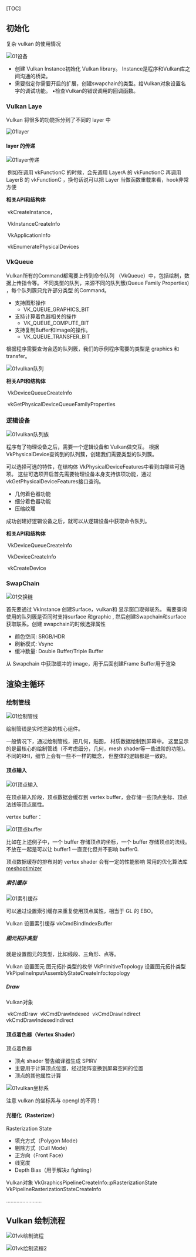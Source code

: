 [TOC]



## 初始化

复杂 vulkan 的使用情况

![01设备](./markdownimage/01设备.png)

- 创建 Vulkan Instance初始化 Vulkan library。 Instance是程序和Vulkan库之间沟通的桥梁。
- 需要指定你需要开启的扩展，创建swapchain的类型。给Vulkan对象设置名字的调试功能。 •检查Vulkan的错误调用的回调函数。 

### Vulkan Laye

Vulkan 将很多的功能拆分到了不同的 layer 中 

![01layer](./markdownimage/01layer.png)

#### layer 的传递

![01layer传递](./markdownimage/01layer传递.png)

​		例如在调用 vkFunctionC 的时候，会先调用 LayerA 的 vkFunctionC 再调用 LayerB 的 vkFunctionC ，换句话说可以把 Layer 当做函数重载来看，hook非常方便

**相关API和结构体** 

​	vkCreateInstance， 

​	VkInstanceCreateInfo 

​	VkApplicationInfo 

​	 vkEnumeratePhysicalDevices 

### VkQueue

Vulkan所有的Command都需要上传到命令队列 （VkQueue）中，包括绘制，数据上传指令等。 不同类型的队列，来源不同的队列簇(Queue  Family Properties) ，每个队列簇只允许部分类型 的Command。 

- 支持图形操作 
  - VK_QUEUE_GRAPHICS_BIT
- 支持计算着色器相关的操作 
  - VK_QUEUE_COMPUTE_BIT 
- 支持复制Buffer和Image的操作。 
  - VK_QUEUE_TRANSFER_BIT 

根据程序需要查询合适的队列簇，我们的示例程序需要的类型是 graphics 和 transfer。

![01vulkan队列](./markdownimage/01vulkan队列.png)

 **相关API和结构体** 

​	VkDeviceQueueCreateInfo 

​	vkGetPhysicalDeviceQueueFamilyProperties 



### 逻辑设备

![01vulkan队列族](./markdownimage/01vulkan队列族.png)

程序有了物理设备之后，需要一个逻辑设备和 Vulkan做交互。 根据VkPhysicalDevice查询到的队列簇，创建我们需要类型的队列簇。 

可以选择可选的特性，在结构体 VkPhysicalDeviceFeatures中看到由哪些可选项。 这些可选项开启首先需要物理设备本身支持该项功能，通过vkGetPhysicalDeviceFeatures接口查询。

- 几何着色器功能 
- 细分着色器功能 
- 压缩纹理 

成功创建好逻辑设备之后，就可以从逻辑设备中获取命令队列。 

**相关API和结构体** 

​	VkDeviceQueueCreateInfo 

​	VkDeviceCreateInfo 

​	vkCreateDevice



### SwapChain

![01交换链](./markdownimage/01交换链.png)

首先要通过 VkInstance 创建Surface，vulkan和 显示窗口取得联系。  需要查询使用的队列簇是否同时支持surface 和graphic , 然后创建Swapchain和surface获取联系。创建 swapchain的时候选择属性

- 颜色空间: SRGB/HDR 
- 刷新模式: Vsync
- 缓冲数量: Double Buffer/Triple Buffer

从 Swapchain 中获取缓冲的 image，用于后面创建Frame Buffer用于渲染 



## 渲染主循环



### 绘制管线

![01绘制管线](./markdownimage/01绘制管线.png)

绘制管线是实时渲染的核心组件。

一般情况下，通过绘制管线，把几何，贴图， 材质数据绘制到屏幕中。 这里显示的是最核心的绘制管线（不考虑细分，几何，mesh shader等一些进阶的功能)。 不同的RHI，细节上会有一些不一样的概念， 但整体的逻辑都是一致的。 



#### 顶点输入

![01顶点输入](./markdownimage/01顶点输入.png)

在顶点输入阶段，顶点数据会缓存到 vertex buffer，会存储一些顶点坐标、顶点法线等顶点属性。

vertex buffer：

![01顶点buffer](./markdownimage/01顶点buffer.png)

比如在上述例子中，一个 buffer 存储顶点的坐标，一个 buffer 存储顶点的法线。不放在一起是可以让 buffer1 一直变化但并不影响 buffer0.

顶点数据缓存的排布对的 vertex shader 会有一定的性能影响 常用的优化算法库[meshoptimizer](https://github.com/zeux/meshoptimizer)



##### 索引缓存

![01索引缓存](./markdownimage/01索引缓存.png)

可以通过设置索引缓存来重复使用顶点属性，相当于 GL 的 EBO。

Vulkan 设置索引缓存
	vkCmdBindIndexBuffer  



##### 图元拓扑类型

就是设置图元的类型，比如线段、三角形、点等。

Vulkan 设置图元
  图元拓扑类型的枚举  VkPrimitiveTopology 
  设置图元拓扑类型  VkPipelineInputAssemblyStateCreateInfo::topology 



##### Draw

 Vulkan对象

​	vkCmdDraw
​	vkCmdDrawIndexed
​	vkCmdDrawIndirect
​	vkCmdDrawIndexedIndirect 





#### 顶点着色器（Vertex Shader）

顶点着色器

- 顶点 shader 警告编译器生成 SPIRV
- 主要用于计算顶点位置，经过矩阵变换到屏幕空间的位置
- 顶点的其他属性计算

![01vulkan坐标系](./markdownimage/01vulkan坐标系.png)

注意 vulkan 的坐标系与 opengl 的不同！



#### 光栅化（Rasterizer）

 Rasterization State 

- 填充方式（Polygon Mode） 
- 剔除方式（Cull Mode） 
- 正方向（Front Face） 
- 线宽度 
- Depth Bias（用于解决z fighting） 



 Vulkan对象 
	VkGraphicsPipelineCreateInfo::pRasterizationState 
	VkPipelineRasterizationStateCreateInfo 

........................













## Vulkan 绘制流程

![01vk绘制流程](./markdownimage/01vk绘制流程.png)



![01vk绘制流程2](./markdownimage/01vk绘制流程2.png)
































